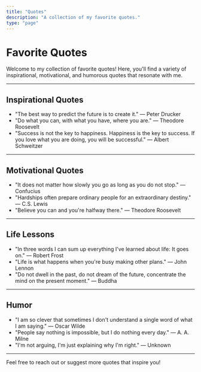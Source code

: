 ```yaml
---
title: "Quotes"
description: "A collection of my favorite quotes."
type: "page"
---
```


# Favorite Quotes

Welcome to my collection of favorite quotes! Here, you'll find a variety of inspirational, motivational, and humorous quotes that resonate with me.

---

## Inspirational Quotes

- "The best way to predict the future is to create it." — Peter Drucker
- "Do what you can, with what you have, where you are." — Theodore Roosevelt
- "Success is not the key to happiness. Happiness is the key to success. If you love what you are doing, you will be successful." — Albert Schweitzer

---

## Motivational Quotes

- "It does not matter how slowly you go as long as you do not stop." — Confucius
- "Hardships often prepare ordinary people for an extraordinary destiny." — C.S. Lewis
- "Believe you can and you're halfway there." — Theodore Roosevelt

---

## Life Lessons

- "In three words I can sum up everything I've learned about life: It goes on." — Robert Frost
- "Life is what happens when you're busy making other plans." — John Lennon
- "Do not dwell in the past, do not dream of the future, concentrate the mind on the present moment." — Buddha

---

## Humor

- "I am so clever that sometimes I don't understand a single word of what I am saying." — Oscar Wilde
- "People say nothing is impossible, but I do nothing every day." — A. A. Milne
- "I'm not arguing, I'm just explaining why I'm right." — Unknown

---

Feel free to reach out or suggest more quotes that inspire you!
